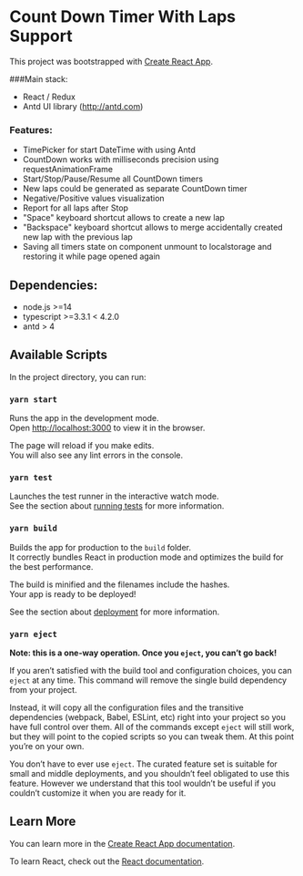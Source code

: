# Count Down Timer With Laps Support

This project was bootstrapped with [Create React App](https://github.com/facebook/create-react-app).

###Main stack:
* React / Redux
* Antd UI library (http://antd.com)

### Features:
* TimePicker for start DateTime with using Antd
* CountDown works with milliseconds precision using requestAnimationFrame
* Start/Stop/Pause/Resume all CountDown timers
* New laps could be generated as separate CountDown timer
* Negative/Positive values visualization
* Report for all laps after Stop
* "Space" keyboard shortcut allows to create a new lap
* "Backspace" keyboard shortcut allows to merge accidentally created new lap with the previous lap
* Saving all timers state on component unmount to localstorage and restoring it while page opened again

## Dependencies:
* node.js >=14
* typescript >=3.3.1 < 4.2.0
* antd > 4

## Available Scripts

In the project directory, you can run:

### `yarn start`

Runs the app in the development mode.\
Open [http://localhost:3000](http://localhost:3000) to view it in the browser.

The page will reload if you make edits.\
You will also see any lint errors in the console.

### `yarn test`

Launches the test runner in the interactive watch mode.\
See the section about [running tests](https://facebook.github.io/create-react-app/docs/running-tests) for more information.

### `yarn build`

Builds the app for production to the `build` folder.\
It correctly bundles React in production mode and optimizes the build for the best performance.

The build is minified and the filenames include the hashes.\
Your app is ready to be deployed!

See the section about [deployment](https://facebook.github.io/create-react-app/docs/deployment) for more information.

### `yarn eject`

**Note: this is a one-way operation. Once you `eject`, you can’t go back!**

If you aren’t satisfied with the build tool and configuration choices, you can `eject` at any time. This command will remove the single build dependency from your project.

Instead, it will copy all the configuration files and the transitive dependencies (webpack, Babel, ESLint, etc) right into your project so you have full control over them. All of the commands except `eject` will still work, but they will point to the copied scripts so you can tweak them. At this point you’re on your own.

You don’t have to ever use `eject`. The curated feature set is suitable for small and middle deployments, and you shouldn’t feel obligated to use this feature. However we understand that this tool wouldn’t be useful if you couldn’t customize it when you are ready for it.

## Learn More

You can learn more in the [Create React App documentation](https://facebook.github.io/create-react-app/docs/getting-started).

To learn React, check out the [React documentation](https://reactjs.org/).
